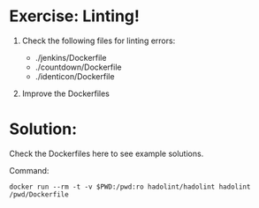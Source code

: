 Exercise: Linting!
==================

1. Check the following files for linting errors:

    - ./jenkins/Dockerfile
    - ./countdown/Dockerfile
    - ./identicon/Dockerfile

1. Improve the Dockerfiles


Solution:
=========

Check the Dockerfiles here to see example solutions.

Command: 

```
docker run --rm -t -v $PWD:/pwd:ro hadolint/hadolint hadolint /pwd/Dockerfile
```
